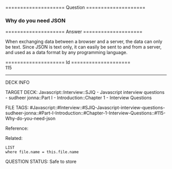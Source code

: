 ==================== Question ====================  

### Why do you need JSON  

==================== Answer ====================  

When exchanging data between a browser and a server, the data can only be text. Since JSON is text only, it can easily be sent to and from a server, and used as a data format by any programming language.

==================== Id ====================  
115

---

DECK INFO

TARGET DECK: Javascript::Interview::SJIQ - Javascript interview questions - sudheer jonna::Part I - Introduction::Chapter 1 - Interview Questions

FILE TAGS: #Javascript::#Interview::#SJIQ-Javascript-interview-questions-sudheer-jonna::#Part-I-Introduction::#Chapter-1-Interview-Questions::#115-Why-do-you-need-json

Reference:

Related:

```dataview
LIST
where file.name = this.file.name
```

QUESTION STATUS: Safe to store

